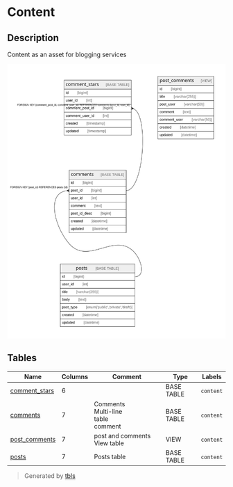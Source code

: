 # Content

## Description

Content as an asset for blogging services

![er](viewpoint-0.svg)

## Tables

| Name | Columns | Comment | Type | Labels |
| ---- | ------- | ------- | ---- | ------ |
| [comment_stars](comment_stars.md) | 6 |  | BASE TABLE | `content` |
| [comments](comments.md) | 7 | Comments<br>Multi-line<br>table<br>comment | BASE TABLE | `content` |
| [post_comments](post_comments.md) | 7 | post and comments View table | VIEW | `content` |
| [posts](posts.md) | 7 | Posts table | BASE TABLE | `content` |---

> Generated by [tbls](https://github.com/k1LoW/tbls)
